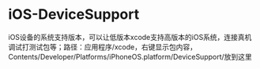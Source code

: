 # iOS-DeviceSupport
iOS设备的系统支持版本，可以让低版本xcode支持高版本的iOS系统，连接真机调试打测试包等；路径：应用程序/xcode，右键显示包内容，Contents/Developer/Platforms/iPhoneOS.platform/DeviceSupport/放到这里  
